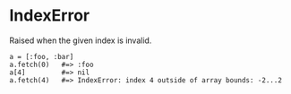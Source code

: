 # IndexError

Raised when the given index is invalid.

    a = [:foo, :bar]
    a.fetch(0)   #=> :foo
    a[4]         #=> nil
    a.fetch(4)   #=> IndexError: index 4 outside of array bounds: -2...2

